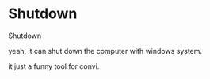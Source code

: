 # Shutdown
Shutdown

yeah, it can shut down the computer with windows system.

it just a funny tool for convi. 

